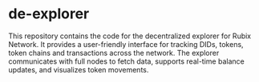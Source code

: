# de-explorer
This repository contains the code for the decentralized explorer for Rubix Network. It provides a user-friendly interface for tracking DIDs, tokens, token chains and transactions across the network. The explorer communicates with full nodes to fetch data, supports real-time balance updates, and visualizes token movements.
